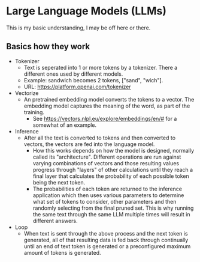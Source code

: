 # Large Language Models (LLMs)
This is my basic understanding, I may be off here or there.


## Basics how they work

 - Tokenizer
    - Text is seperated into 1 or more tokens by a tokenizer.  There a different ones used by different models.
    -  Example: sandwich becomes 2 tokens, ["sand", "wich"].
    -  URL: https://platform.openai.com/tokenizer
 - Vectorize
   - An pretrained embedding model converts the tokens to a vector.  The embedding model captures the meaning of the word, as part of the training.  
     - See https://vectors.nlpl.eu/explore/embeddings/en/# for a somewhat of an example.
 - Inference
   - After all the text is converted to tokens and then converted to vectors, the vectors are fed into the language model.  
     - How this works depends on how the model is designed, normally called its "architecture".  Different operations are run against varying combinations of vectors and those resulting values progress through "layers" of other calculations until they reach a final layer that calculates the probability of each possible token being the next token.
     - The probabilities of each token are returned to the inference application which then uses various parameters to determine what set of tokens to consider, other parameters and then randomly selecting from the final pruned set.  This is why running the same text through the same LLM multiple times will result in different answers.
 - Loop
   - When text is sent through the above process and the next token is generated, all of that resulting data is fed back through continually until an end of text token is generated or a preconfigured maximum amount of tokens is generated.
 